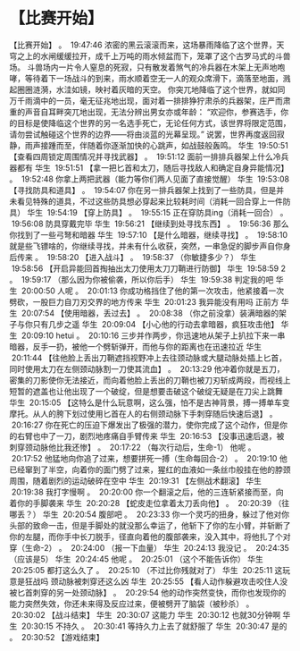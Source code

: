 # 【比赛开始】
【比赛开始】
。  19:47:46
浓密的黑云滚滚而来，这场暴雨降临了这个世界，天穹之上的水闸缓缓拉开，成千上万吨的雨水倾盆而下，笼罩了这个古罗马式的斗兽场。
斗兽场内一片令人窒息的死寂，只有散发着煞气的冷兵器在木架上无声地咆哮，等待着下一场战斗的到来，雨水顺着空无一人的观众席滑下，滴落至地面，溅起圈圈涟漪，水洼如镜，映衬着灰暗的天空。
你突兀地降临了这个世界，就如同万千雨滴中的一员，毫无征兆地出现，面对着一排排狰狞肃杀的兵器架，庄严而肃重的声音自耳畔突兀地出现，无法分辨出男女亦或年龄：
“欢迎你，参赛选手，你的目标是使降临这个世界的另一名选手死亡，无论任何方式，该世界将限定范围，请勿尝试触碰这个世界的边界——将由淡蓝的光幕呈现。”
说罢，世界再度返回寂静，雨声接踵而至，伴随着你逐渐加快的心跳声，如战鼓般轰鸣。
华生  19:50:51
【查看四周锁定周围情况并寻找武器】
。  19:51:12
面前一排排兵器架上什么冷兵器都有
华生  19:51:51
【拿一把匕首和太刀，随后寻找敌人和确定自身异能情况】
。  19:52:48
你拿上两把武器（能力等你们两人见面了直接觉醒）
华生  19:53:08
【寻找防具和道具】
。  19:54:07
你在另一排兵器架上找到了一些防具，但是并未看见特殊的道具，不过这些防具想必穿起来比较耗时间（消耗一回合穿上一件防具）
华生  19:54:19
【穿上防具】
。  19:55:15
正在穿防具ing（消耗一回合）
。  19:56:08
防具穿戴完毕
华生  19:56:21
【继续到处寻找东西】
。  19:56:36
那么你找到了一些弓弩和暗器
华生  19:57:10
【是什么暗器，继续寻找】
。  19:58:10
就是些飞镖啥的，你继续寻找，并未有什么收获，突然，一串急促的脚步声自你身后传来
。  19:58:20
【进入战斗】
。  19:58:37
（你敏捷多少？）
华生  19:58:56
【开启异能回首掏抽出太刀使用太刀刀鞘进行防御】
华生  19:58:59
2
。  19:59:17
（那么因为你被偷袭，所以你后手）
华生  19:59:38
判定我的吧
华生  20:00:50
人呢
。  20:01:13
你成功格挡住了他的第一次攻击，他紧接着一次劈砍，一股巨力自刀刃交界的地方传来
华生  20:01:23
我异能没有用吗
正前方
华生  20:07:54
【使用暗器，丢过去】
。  20:08:38
（你之前没拿）装满暗器的架子与你只有几步之遥
华生  20:09:04
【小心他的行动去拿暗器，疯狂攻击他】
华生  20:09:10
hetui
。  20:10:16
三步并作两步，你迅速地从架子上扒拉下来一串暗器，反手一扔，被他一个劈斩弹开，而他与你的距离也在迅速拉近
华生  20:11:44
【往他脸上丢出刀鞘遮挡视野冲上去往颈动脉或大腿动脉处插上匕首，同时使用太刀在左侧颈动脉割一刀使其流血】
。  20:13:29
他冲着你就是五刀，密集的刀影使你无法接近，而向着他脸上丢出的刀鞘也被刀刃斩成两段，而视线上短暂的遮盖也让他出现了一个破绽，但是想要击破这个破绽无疑是在刀尖上跳舞
华生  20:15:05
【这特么是什么玩意啊，这么强，怕不是古神背景，搏一搏单车变摩托。从人的胯下划过使用匕首在人的右侧颈动脉下手刺穿随后快速后退】
。  20:16:27
你在死亡的压迫下爆发出了极强的潜力，使你完成了这个动作，但是你的右臂也中了一刀，剧烈地疼痛自手臂传来
华生  20:16:53
【没事迅速后退，被刺穿颈动脉他比我还惨】
。  20:17:22
（每次行动后，生命-1）
他呢
。  20:17:52
他猛地向你追了过来，想要拼死一搏（生命每回合-2）
。  20:19:10
他已经窜到了半空，向着你的面门劈了过来，猩红的血液如一条丝巾般挂在他的脖颈周围，随着剧烈的运动破碎在空中
华生  20:19:31
【左侧战术翻滚】
华生  20:19:38
我打字慢啊
。  20:20:00
你一个翻滚之后，他的三连斩紧接而至，向着你的手脚袭来
华生  20:20:28
【蛇皮走位拿着太刀丢向他】
。  20:20:39
（往哪丢？）
华生  20:20:54
腹部吧
。  20:23:33
你一个灵巧的扭身，躲过了他对你头部的致命一击，但是手脚处的就没那么幸运了，他斩下了你的左小臂，并斩断了你的左腿，而你手中长刀脱手，径直向着他的腹部袭来，没入其中，将他扎了个对穿（生命-2）
。  20:24:00
（报一下血量）
华生  20:24:13
我没记
。  20:24:35
（应该是5）
华生  20:24:45
他呢
。  20:25:01
（这个不能告诉你）
华生  20:25:05
都打这么久了
。  20:25:10
（不过比你残就对了）
华生  20:25:11
这玩意是狂战吗
颈动脉被刺穿还这么凶
华生  20:25:55
【看人动作躲避攻击咬住人没被匕首刺穿的另一处颈动脉】
。  20:29:54
他的动作突然变快，而你也发现你的能力突然失效，你还未来得及反应过来，便被劈开了脑袋（被秒杀）
。  20:30:02
【战斗结束】
华生  20:30:07
这能力
华生  20:30:12
也就30分钟啊
华生  20:30:15
不持久
。  20:30:41
等持久力上去了就舒服了
华生  20:30:47
是的
。  20:30:52
【游戏结束】